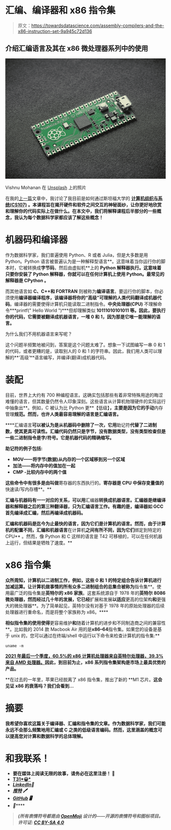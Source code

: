 # 汇编、编译器和 x86 指令集

> 原文：<https://towardsdatascience.com/assembly-compilers-and-the-x86-instruction-set-9a945c72d136>

## 介绍汇编语言及其在 x86 微处理器系列中的使用

![](img/971d6b02a264185c59c42d84086f9571.png)

Vishnu Mohanan 在 [Unsplash](https://unsplash.com?utm_source=medium&utm_medium=referral) 上的照片

在我的[上一篇](/back-to-bit-sics-bits-pointers-and-memory-8c0eb125a0b7)文章中，我讨论了我目前是如何通过斯坦福大学的 [**计算机组织与系统(CS107)**](https://web.stanford.edu/class/archive/cs/cs107/cs107.1222/) **。本课程旨在揭开硬件和软件之间交互的神秘面纱，让你更好地欣赏和理解你的代码实际上在做什么。在本文中，我们将解释课程后半部分的一些概念，我认为每个数据科学家都应该了解这些概念！**

# 机器码和编译器

作为数据科学家，我们普遍使用 Python、R 或者 Julia，但是大多数是用 Python。Python 语言被普遍认为是一种解释型语言**。这意味着当你运行你的脚本时，它被转换成**字节码**，然后由虚拟机**上的 **Python 解释器执行。这意味着只要你安装了 Python 解释器，你就可以在任何计算机上使用 Python。最常见的解释器是 **CPython** 。**

而其他语言如 **C、C++和 FORTRAN** 则被称为**编译语言**。要运行你的脚本，你必须使用**编译器编译程序，该编译器将你的“高级”可理解的人类代码翻译成机器代码**。编译器的需要使得计算机只能读取二进制指令。**中央处理器(CPU)** 不理解命令***printf(" Hello World ")***但却理解类似 **10111010101011 等。因此，要执行你的代码，它需要被翻译成机器语言，一堆 0 和 1，因为那是它唯一能理解的语言。**

为什么我们不用机器语言来写呢？

这个问题半频繁地被问到，答案是这个问题太难了。想象一下试图编写一串 0 和 1 的代码，或者更糟的是，读取别人的 0 和 1 的字符串。因此，我们用人类可以理解的**‘高级’**语言编写，并编译(翻译)成机器代码。

# 装配

目前，世界上大约有 700 种编程语言。这确实包括那些有着非常特殊用途的晦涩难懂的语言，但其数量仍然令人印象深刻。这些语言从计算机物理硬件的实际运行中抽象出**。例如，C 被认为比 Python 更**【低级】**，主要是因为它的手动**内存管理**规范。然而，也许人类最容易理解的语言是汇编语言。**

****汇编语言**可以被认为是从机器码中删除了一次，它用**助记符**代替了二进制数，使其更具可读性。汇编代码仍然只是字节，**没有数据类型，没有类型检查**但是一些二进制指令是字/符号。它是机器代码的精确缩写。**

**助记符的例子包括:**

*   ****MOV**——将字节(数据)从内存的一个区域移到另一个区域**
*   ****加法**——将内存中的值加在一起**
*   ****CMP** -比较内存中的两个值**

**这些命令中有很多是由叫做**寄存器的东西执行的。**寄存器是 CPU 中保存变量值的**快速读/写内存槽**。**

**汇编与机器码有一一对应的关系，可以用**汇编器**转换成机器语言。汇编器是继编译器和解释器之后的第三种翻译器，只为汇编语言工作。有趣的是，编译器如 **GCC** 首先编译成汇编，然后再编译成机器码。**

**汇编和机器码是迄今为止最快的语言，因为它们是计算机的语言。然而，由于计算机的配置不同，汇编和机器语言**在计算机**之间有所不同，因为它们**绑定到特定的 CPU** 。然而，像 Python 和 C 这样的语言是 T42 可移植的，可以在任何机器上运行，但结果是牺牲了速度。**

# **x86 指令集**

**众所周知，计算机以二进制工作，例如，这些 0 和 1 的特定组合告诉计算机进行加减运算。让计算机做事情的所有众多二进制组合的总集合被称为**指令集**。使用最广泛的指令集是**英特尔的 x86 家族**。这套系统源自于 1978 年的**英特尔 8086 微处理器，然而经过几十年的发展，它已经**扩展和发展**以适应**更高的位架构**和**更强大的微处理器**。为了简单起见，英特尔没有对基于 1978 年的原始处理器的后续处理器进行重命名，而是将整个家族称为 x86。****

**相似指令集的使用使得**更容易维护**和**随着计算机的进步和不同制造商之间的兼容性**。比如我的 2014 款 Macbook Air 用的是**x86–64**指令集。如果您的设备是基于 unix 的，您可以通过在终端/shell 中运行以下命令来检查计算机的指令集:**

```
uname -m
```

**[2021 年最后一个季度，60.5%的 x86 计算机处理器来自英特尔处理器，39.3%来自 AMD 处理器。](https://www.statista.com/statistics/735904/worldwide-x86-intel-amd-market-share/)因此，到目前为止，x86 系列指令集架构是市场上最具优势的产品。**

**在过去的一年里，苹果已经脱离了 x86 指令集，推出了新的 **M1 芯片。**这会见证 x86 的衰落吗？我们会看到…**

# **摘要**

**我希望你喜欢这篇关于编译器、汇编和指令集的文章。作为数据科学家，我们可能永远不会那么频繁地用汇编或 C 之类的低级语言编码。然而，这里涵盖的概念可以提高您对计算和数据科学的总体理解。**

# **和我联系！**

*   **要在媒体上阅读无限的故事，请务必在这里注册！ 💜**
*   **[T31*😀*](/subscribe/@egorhowell)**
*   **[*LinkedIn*](https://www.linkedin.com/in/egor-howell-092a721b3/)*👔***
*   ***[*推特*](https://twitter.com/EgorHowell) 🖊***
*   ***[*GitHub*](https://github.com/egorhowell) 🖥***
*   ***[](https://www.kaggle.com/egorphysics)**🏅*****

> *****(所有表情符号都是由 [OpenMoji](https://openmoji.org/) 设计的——开源的表情符号和图标项目。许可证: [CC BY-SA 4.0](https://creativecommons.org/licenses/by-sa/4.0/#)*****